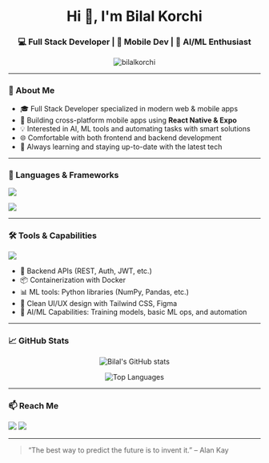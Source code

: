 <h1 align="center">Hi 👋, I'm Bilal Korchi</h1>
<h3 align="center">💻 Full Stack Developer | 📱 Mobile Dev | 🤖 AI/ML Enthusiast</h3>

<p align="center">
  <img src="https://komarev.com/ghpvc/?username=bilalkorchi&label=Profile%20views&color=0e75b6&style=flat" alt="bilalkorchi" />
</p>

---

### 🚀 About Me

- 🎓 Full Stack Developer specialized in modern web & mobile apps  
- 📱 Building cross-platform mobile apps using **React Native & Expo**  
- 💡 Interested in AI, ML tools and automating tasks with smart solutions  
- 🌐 Comfortable with both frontend and backend development  
- 🧠 Always learning and staying up-to-date with the latest tech

---

### 🧠 Languages & Frameworks

<p align="left">
  <img src="https://skillicons.dev/icons?i=js,ts,php,python,java,c,cpp" />
</p>

<p align="left">
  <img src="https://skillicons.dev/icons?i=react,reactnative,nextjs,express,laravel,nodejs" />
</p>

---

### 🛠️ Tools & Capabilities

<p align="left">
  <img src="https://skillicons.dev/icons?i=docker,mysql,mongodb,git,github,vscode,postman,figma" />
</p>

- 🔧 Backend APIs (REST, Auth, JWT, etc.)
- 📦 Containerization with Docker
- 📊 ML tools: Python libraries (NumPy, Pandas, etc.)
- 🧩 Clean UI/UX design with Tailwind CSS, Figma
- 🧠 AI/ML Capabilities: Training models, basic ML ops, and automation

---

### 📈 GitHub Stats

<p align="center">
  <img src="https://github-readme-stats.vercel.app/api?username=bilalkorchii&show_icons=true&theme=default" alt="Bilal's GitHub stats" />
</p>
<p align="center">
  <img src="https://github-readme-stats.vercel.app/api/top-langs/?username=bilalkorchii&layout=compact&langs_count=8" alt="Top Languages" />
</p>

---

### 📫 Reach Me

<p align="left">
  <a href="mailto:bybill757@gmail.com"><img src="https://img.shields.io/badge/Gmail-D14836?style=flat&logo=gmail&logoColor=white" /></a>
  <a href="https://www.linkedin.com/in/bilalkorchi/" target="blank"><img src="https://img.shields.io/badge/LinkedIn-0A66C2?style=flat&logo=linkedin&logoColor=white"/></a>
</p>

---

> “The best way to predict the future is to invent it.” – Alan Kay

